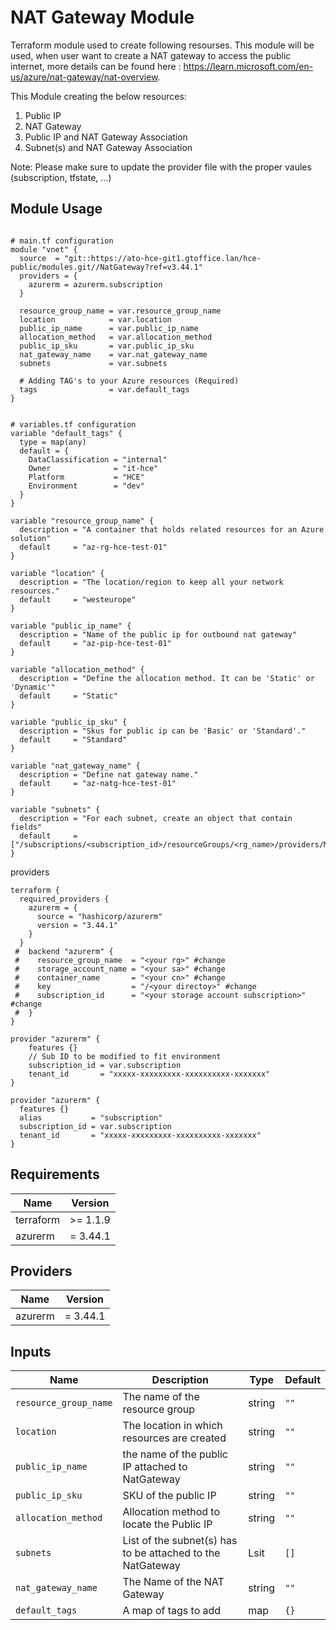 # NAT Gateway Module

Terraform module used to create following resourses. This module will be used, when  user want to create a NAT gateway to access the public internet, more details can be found here : https://learn.microsoft.com/en-us/azure/nat-gateway/nat-overview.

This Module creating the below resources:

1. Public IP
2. NAT Gateway
3. Public IP and NAT Gateway Association
4. Subnet(s) and NAT Gateway Association

Note: Please make sure to update the provider file with the proper vaules (subscription, tfstate, ...)

## Module Usage

```hcl

# main.tf configuration
module "vnet" {
  source  = "git::https://ato-hce-git1.gtoffice.lan/hce-public/modules.git//NatGateway?ref=v3.44.1"
  providers = {
    azurerm = azurerm.subscription
  }

  resource_group_name = var.resource_group_name
  location            = var.location
  public_ip_name      = var.public_ip_name
  allocation_method   = var.allocation_method
  public_ip_sku       = var.public_ip_sku
  nat_gateway_name    = var.nat_gateway_name
  subnets             = var.subnets
    
  # Adding TAG's to your Azure resources (Required)
  tags                = var.default_tags
}
```

```hcl

# variables.tf configuration
variable "default_tags" {
  type = map(any)
  default = {
    DataClassification = "internal"
    Owner              = "it-hce"
    Platform           = "HCE"
    Environment        = "dev"
  }
}

variable "resource_group_name" {
  description = "A container that holds related resources for an Azure solution"
  default     = "az-rg-hce-test-01"
}

variable "location" {
  description = "The location/region to keep all your network resources."
  default     = "westeurope"
}

variable "public_ip_name" {
  description = "Name of the public ip for outbound nat gateway"
  default     = "az-pip-hce-test-01"
}

variable "allocation_method" {
  description = "Define the allocation method. It can be 'Static' or 'Dynamic'"
  default     = "Static"
}

variable "public_ip_sku" {
  description = "Skus for public ip can be 'Basic' or 'Standard'."
  default     = "Standard"
}

variable "nat_gateway_name" {
  description = "Define nat gateway name."
  default     = "az-natg-hce-test-01"
}

variable "subnets" {
  description = "For each subnet, create an object that contain fields"
  default     = ["/subscriptions/<subscription_id>/resourceGroups/<rg_name>/providers/Microsoft.Network/virtualNetworks/<vnet_name>/subnets/<subnet_name1>","/subscriptions/<subscription_id>/resourceGroups/<rg_name>/providers/Microsoft.Network/virtualNetworks/<vnet_name>/subnets/<subnet_name2>"]
}

```
providers
```
terraform {
  required_providers {
    azurerm = {
      source = "hashicorp/azurerm"
      version = "3.44.1"
    }
  }
 #  backend "azurerm" {
 #    resource_group_name  = "<your rg>" #change
 #    storage_account_name = "<your sa>" #change
 #    container_name       = "<your cn>" #change
 #    key                  = "/<your directoy>" #change
 #    subscription_id      = "<your storage account subscription>" #change
 #  }
}

provider "azurerm" {
    features {}
    // Sub ID to be modified to fit environment
    subscription_id = var.subscription 
    tenant_id       = "xxxxx-xxxxxxxxx-xxxxxxxxxx-xxxxxxx"
}

provider "azurerm" {
  features {}
  alias           = "subscription"
  subscription_id = var.subscription 
  tenant_id       = "xxxxx-xxxxxxxxx-xxxxxxxxxx-xxxxxxx"
}
```

## Requirements

Name | Version
-----|--------
terraform | >= 1.1.9
azurerm | = 3.44.1

## Providers

| Name | Version |
|------|---------|
azurerm | = 3.44.1

## Inputs

Name | Description | Type | Default
---- | ----------- | ---- | -------
`resource_group_name` | The name of the resource group | string | `""`
`location`|The location in which resources are created| string | `""`
`public_ip_name`|the name of the public IP attached to NatGateway |string|`""`
`public_ip_sku` | SKU of the public IP | string |`""`
`allocation_method`|Allocation method to locate the Public IP| string | `""`
`subnets`|List of the subnet(s) has to be attached to the NatGateway |Lsit|`[]`
`nat_gateway_name`| The Name of the NAT Gateway|string|`""`
`default_tags`|A map of tags to add |map|`{}`
